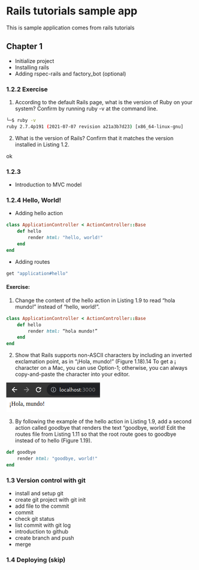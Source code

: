 # Rails tutorials sample app
This is sample application comes from rails tutorials

## Chapter 1
- Initialize project
- Installing rails
- Adding rspec-rails and factory_bot (optional)

### 1.2.2 Exercise
1. According to the default Rails page, what is the version of Ruby on your system? Confirm by running ruby -v at the command line.

```bash
└─$ ruby -v
ruby 2.7.4p191 (2021-07-07 revision a21a3b7d23) [x86_64-linux-gnu]
```

2. What is the version of Rails? Confirm that it matches the version installed in Listing 1.2.

ok

### 1.2.3
- Introduction to MVC model
### 1.2.4 Hello, World!
- Adding hello action

```ruby
class ApplicationController < ActionController::Base
    def hello 
        render html: "hello, world!"
    end
end
```

- Adding routes

```ruby
get "application#hello"
```

#### Exercise:
1. Change the content of the hello action in Listing 1.9 to read “hola mundo!” instead of “hello, world!”.

```ruby
class ApplicationController < ActionController::Base
    def hello 
        render html: “hola mundo!”
    end
end
```

2. Show that Rails supports non-ASCII characters by including an inverted exclamation point, as in “¡Hola, mundo!” (Figure 1.18).14 To get a ¡ character on a Mac, you can use Option-1; otherwise, you can always copy-and-paste the character into your editor.

![](images/hello.png)

3. By following the example of the hello action in Listing 1.9, add a second action called goodbye that renders the text “goodbye, world! Edit the routes file from Listing 1.11 so that the root route goes to goodbye instead of to hello (Figure 1.19).

```ruby
def goodbye
    render html: "goodbye, world!"
end
```

### 1.3 Version control with git
- install and setup git
- create git project with git init
- add file to the commit
- commit
- check git status
- list commit with git log
- introduction to github
- create branch and push
- merge

### 1.4 Deploying (skip)

